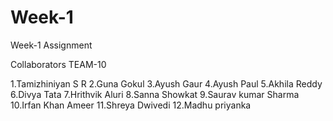 # Week-1
Week-1 Assignment

Collaborators TEAM-10

1.Tamizhiniyan S R
2.Guna Gokul
3.Ayush Gaur
4.Ayush Paul
5.Akhila Reddy
6.Divya Tata
7.Hrithvik Aluri
8.Sanna Showkat
9.Saurav kumar Sharma
10.Irfan Khan Ameer
11.Shreya Dwivedi
12.Madhu priyanka
